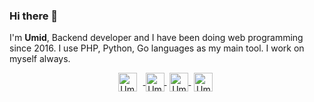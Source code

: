 ### Hi there 👋

I'm **Umid**, Backend developer and I have been doing web programming since 2016. I use PHP, Python, Go languages as my main tool. I work on myself always.

<p align="center">
  <a href="https://twitter.com/imukhtarov_" target="_blank">
    <img align="center" src="https://cdn.jsdelivr.net/npm/simple-icons@3.0.1/icons/twitter.svg" alt="Umidjon Mukhtorov" height="30" width="30" style="margin-right: 10px;"/>
  </a>
  <a href="https://www.linkedin.com/in/mukhtorov" target="_blank" style="margin-right: 5px;">
    <img align="center" src="https://cdn.jsdelivr.net/npm/simple-icons@3.0.1/icons/linkedin.svg" alt="Umidjon Mukhtorov" height="30" width="30" />
  </a>
  <a href="https://t.me/imukhtorov" target="_blank" style="margin-right: 5px;">
    <img align="center" src="https://cdn.jsdelivr.net/npm/simple-icons@3.0.1/icons/telegram.svg" alt="Umidjon Mukhtorov" height="30" width="30" />
  </a>
  <a href="https://instagram.com/imukhtarov_" target="_blank" style="margin-right: 5px;">
    <img align="center" src="https://cdn.jsdelivr.net/npm/simple-icons@3.0.1/icons/instagram.svg" alt="Umidjon Mukhtorov" height="30" width="30" />
  </a>
</p>
